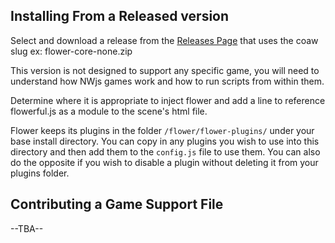 ## Installing From a Released version

Select and download a release from the [Releases Page](https://github.com/flowerLoader/core/releases) that uses the coaw slug ex: flower-core-none.zip

This version is not designed to support any specific game, you will need to understand how NWjs games work and how to run scripts from within them.

Determine where it is appropriate to inject flower and add a line to reference flowerful.js as a module to the scene's html file.

Flower keeps its plugins in the folder `/flower/flower-plugins/` under your base install directory. You can copy in any plugins you wish to use into this directory and then add them to the `config.js` file to use them. You can also do the opposite if you wish to disable a plugin without deleting it from your plugins folder.

## Contributing a Game Support File

--TBA--